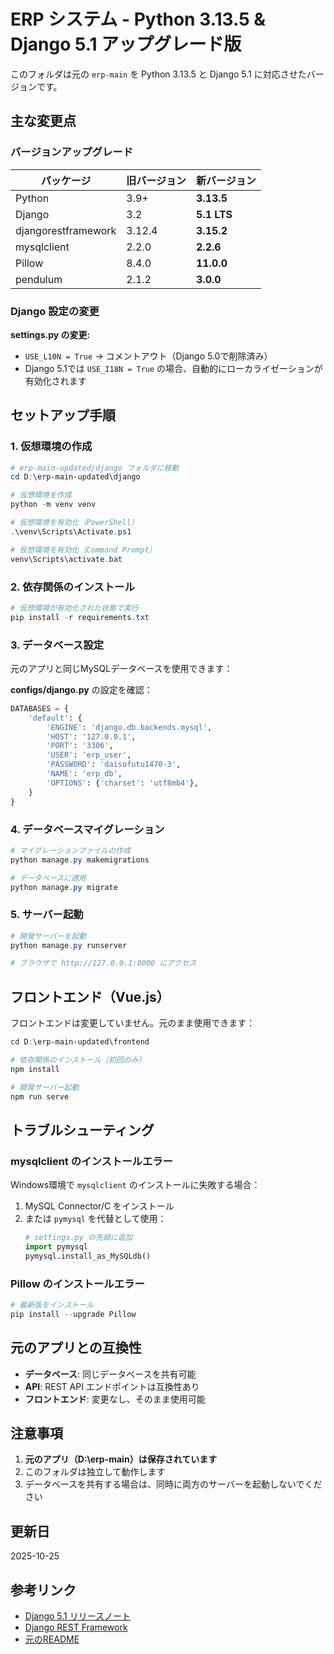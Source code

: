 # ERP システム - Python 3.13.5 & Django 5.1 アップグレード版

このフォルダは元の `erp-main` を Python 3.13.5 と Django 5.1 に対応させたバージョンです。

## 主な変更点

### バージョンアップグレード

| パッケージ | 旧バージョン | 新バージョン |
|----------|------------|------------|
| Python | 3.9+ | **3.13.5** |
| Django | 3.2 | **5.1 LTS** |
| djangorestframework | 3.12.4 | **3.15.2** |
| mysqlclient | 2.2.0 | **2.2.6** |
| Pillow | 8.4.0 | **11.0.0** |
| pendulum | 2.1.2 | **3.0.0** |

### Django 設定の変更

**settings.py の変更:**
- `USE_L10N = True` → コメントアウト（Django 5.0で削除済み）
- Django 5.1では `USE_I18N = True` の場合、自動的にローカライゼーションが有効化されます

## セットアップ手順

### 1. 仮想環境の作成

```powershell
# erp-main-updated/django フォルダに移動
cd D:\erp-main-updated\django

# 仮想環境を作成
python -m venv venv

# 仮想環境を有効化（PowerShell）
.\venv\Scripts\Activate.ps1

# 仮想環境を有効化（Command Prompt）
venv\Scripts\activate.bat
```

### 2. 依存関係のインストール

```powershell
# 仮想環境が有効化された状態で実行
pip install -r requirements.txt
```

### 3. データベース設定

元のアプリと同じMySQLデータベースを使用できます：

**configs/django.py** の設定を確認：
```python
DATABASES = {
    'default': {
        'ENGINE': 'django.db.backends.mysql',
        'HOST': '127.0.0.1',
        'PORT': '3306',
        'USER': 'erp_user',
        'PASSWORD': 'daisofutu1470-3',
        'NAME': 'erp_db',
        'OPTIONS': {'charset': 'utf8mb4'},
    }
}
```

### 4. データベースマイグレーション

```powershell
# マイグレーションファイルの作成
python manage.py makemigrations

# データベースに適用
python manage.py migrate
```

### 5. サーバー起動

```powershell
# 開発サーバーを起動
python manage.py runserver

# ブラウザで http://127.0.0.1:8000 にアクセス
```

## フロントエンド（Vue.js）

フロントエンドは変更していません。元のまま使用できます：

```powershell
cd D:\erp-main-updated\frontend

# 依存関係のインストール（初回のみ）
npm install

# 開発サーバー起動
npm run serve
```

## トラブルシューティング

### mysqlclient のインストールエラー

Windows環境で `mysqlclient` のインストールに失敗する場合：

1. MySQL Connector/C をインストール
2. または `pymysql` を代替として使用：
   ```python
   # settings.py の先頭に追加
   import pymysql
   pymysql.install_as_MySQLdb()
   ```

### Pillow のインストールエラー

```powershell
# 最新版をインストール
pip install --upgrade Pillow
```

## 元のアプリとの互換性

- **データベース**: 同じデータベースを共有可能
- **API**: REST API エンドポイントは互換性あり
- **フロントエンド**: 変更なし、そのまま使用可能

## 注意事項

1. **元のアプリ（D:\erp-main）は保存されています**
2. このフォルダは独立して動作します
3. データベースを共有する場合は、同時に両方のサーバーを起動しないでください

## 更新日

2025-10-25

## 参考リンク

- [Django 5.1 リリースノート](https://docs.djangoproject.com/en/5.1/releases/5.1/)
- [Django REST Framework](https://www.django-rest-framework.org/)
- [元のREADME](../erp-main/README.md)
